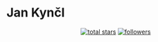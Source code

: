 # Jan Kynčl

<!-- Social badges section -->
<p align="center">
  <a href="https://github.com/kynclja?tab=repositories&sort=stargazers">
    <img alt="total stars" title="Total stars on GitHub" src="https://custom-icon-badges.demolab.com/github/stars/kynclja?color=E62318&style=for-the-badge&labelColor=FD4710&logo=star"/></a>
  <a href="https://github.com/kynclja?tab=followers">
    <img alt="followers" title="Follow me on Github" src="https://custom-icon-badges.demolab.com/github/followers/kynclja?color=236ad3&labelColor=1155ba&style=for-the-badge&logo=person-add&label=Follow&logoColor=white"/></a>
<!--   <a href="https://github.com/kynclja/Simple-View-Counter"> -->
<!--     <img alt="views" title="GitHub profile views" src="https://freshidea.com/jonah/app/kynclja-profile-views"/></a> -->
</p>
